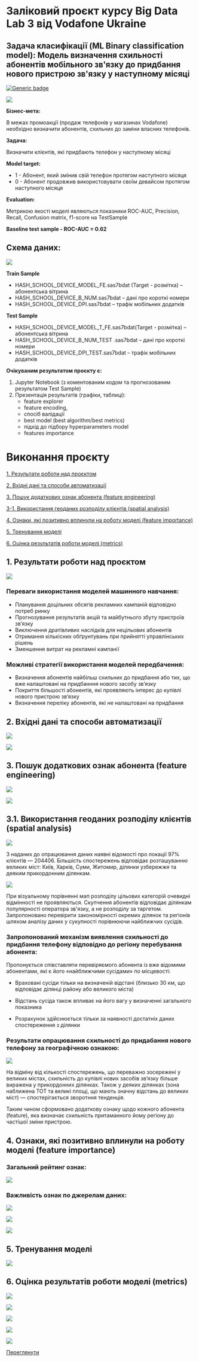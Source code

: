 # **Заліковий проєкт курсу Big Data Lab 3 від Vodafone Ukraine**

## Задача класифікації (ML Binary classification model): Модель визначення схильності абонентів мобільного зв'язку до придбання нового пристрою зв'язку у наступному місяці

[![Generic badge](https://img.shields.io/badge/GO_TO_JUPYTER_NoteBook_FILE-OPEN-blue?style=for-the-badge&logo=jupyter)](https://github.com/OlehOleinikov/ML-exam-project-BDL3/blob/main/bdl_exam_project_.ipynb) 

![](images/00_intro.png)

**Бізнес-мета:**

В межах промоакції (продаж телефонів у магазинах Vodafone) необхідно визначити абонентів, схильних до заміни власних телефонів.

**Задача:** 

Визначити клієнтів, які придбають телефон у наступному місяці

**Model target:**

- 1 - Абонент, який змінив свій телефон протягом наступного місяця
- 0 - Абонент продовжив використовувати своїм девайсом протягом наступного місяця

**Evaluation:**

Метрикою якості моделі являються показники ROC-AUC, Precision, Recall, Confusion matrix, f1-score на TestSample

**Baseline test sample - ROC-AUC = 0.62**


## **Схема даних:**

![](images/00_scheme_.png)


**Train Sample**
- HASH_SCHOOL_DEVICE_MODEL_FE.sas7bdat (Target - розмітка) – абонентська вітрина 
- HASH_SCHOOL_DEVICE_B_NUM.sas7bdat – дані про короткі номери
- HASH_SCHOOL_DEVICE_DPI.sas7bdat – трафік мобільних додатків

**Test Sample**
- HASH_SCHOOL_DEVICE_MODEL_T_FE.sas7bdat(Target - розмітка) – абонентська вітрина 
- HASH_SCHOOL_DEVICE_B_NUM_TEST .sas7bdat – дані про короткі номери
- HASH_SCHOOL_DEVICE_DPI_TEST.sas7bdat – трафік мобільних додатків

**Очікуваним результатом проєкту є:**
1. Jupyter Notebook (з коментованим кодом та прогнозованим результатом Test Sample)
2. Презентація результатів (графіки, таблиці):
    - feature explorer
    - feature encoding,
    - спосіб валідації
    - best model (best algorithm/best metrics)
    - підхід до підбору hyperparameters model
    - features importance
   
# Виконання проєкту

[1. Результати роботи над проєктом](#1.-Результати-роботи-над-проєктом)

[2. Вхідні дані та способи автоматизації](#2.-Вхідні-дані-та-способи-автоматизації)

[3. Пошук додаткових ознак абонента (feature engineering)](#3.-Пошук-додаткових-ознак-абонента-(feature-engineering))

[3-1. Використання геоданих розподілу клієнтів (spatial analysis)](#3.1.-Використання-геоданих-розподілу-клієнтів-(spatial-analysis))

[4. Ознаки, які позитивно вплинули на роботу моделі (feature importance)](#4.-Ознаки,-які-позитивно-вплинули-на-роботу-моделі-(feature-importance))

[5. Тренування моделі](#5.-Тренування-моделі)

[6. Оцінка результатів роботи моделі (metrics)](#6.-Оцінка-результатів-роботи-моделі-(metrics))


## 1. Результати роботи над проєктом

![](images/00_results.png)

### Переваги використання моделей машинного навчання:

- Планування доцільних обсягів рекламних кампаній відповідно потреб ринку
- Прогнозування результатів акцій та майбутнього збуту пристроїв зв’язку
- Виключення дратівливих наслідків для нецільових абонентів
- Отримання кількісних обґрунтувань при прийнятті управлінських рішень
- Зменшення витрат на рекламні кампанії

### Можливі стратегії використання моделей передбачення:
- Визначення абонентів найбільш схильних до придбання або тих, що вже налаштовані на придбанння нового засобу зв’язку
- Покриття більшості абонентів, які проявляють інтерес до купівлі нового пристрою зв’язку 
- Визначення переліку абонентів, які не налаштовані на придбання


## 2. Вхідні дані та способи автоматизації

![](images/02_dataOV.png)

![](images/02_automat.png)

## 3. Пошук додаткових ознак абонента (feature engineering)

![](images/02_fe.png)

![](images/02_fe2.png)

## 3.1. Використання геоданих розподілу клієнтів (spatial analysis)

![](images/03_spatial_ukrmap.png)

З наданих до опрацювання даних наявні відомості про локації 97% клієнтів — 204406. 
Більшість спостережень відповідає розташуванню великих міст: Київ, Харків, Суми, Житомир, ділянки узбережжя та деяким прикордонним ділянкам. 

![](images/03_spatial_compare.png)

При візуальному порівнянні мап розподілу цільових категорій очевидні відмінності не проявляються. Скупчення абонентів відповідає ділянкам популярності оператора зв'язку, а не розподілу за таргетом.
Запропоновано перевірити закономірності окремих ділянок та регіонів шляхом аналізу даних у сукупності порівнюючи найближчих сусідів. 


### Запропонований механізм виявлення схильності до придбання телефону відповідно до регіону перебування абонента:

Пропонується співставляти перевіряємого абонента із вже відомими абонентами, які є його «найближчими сусідами» по місцевості:

- Враховані сусіди тільки на визначеній відстані (близько 30 км, що відповідає ділянці району або великого міста)

- Відстань сусіда також впливає на його вагу у визначенні загального показника 

- Розрахунок здійснюється тільки за наявності достатніх даних спостереження з ділянки

### Результати опрацювання схильності до придабання нового телефону за географічною ознакою:

![](images/03_spatial_real.png)

На відміну від кількості спостережень, що переважно зосережені у великих містах, схильність до купівлі нових засобів зв’язку більше виражена у прикордонних ділянках. Також у деяких ділянках (зона наближена ТОТ та великі площі, що мають значну відстань до великих міст) — спостерігається зворотння тенденція.

Таким чином сформовано додаткову ознаку щодо кожного абонента (feature), яка визначає схильність притаманного йому регіону до частішої зміни пристрою. 

## 4. Ознаки, які позитивно вплинули на роботу моделі (feature importance)

### Загальний рейтинг ознак:

![](images/04_fi.png)

### Важливість ознак по джерелам даних:

![](images/04_fi2.png)

![](images/04_fi3.png)

![](images/04_fi4.png)

## 5. Тренування моделі

![](images/05_trainlgbm.png)

## 6. Оцінка результатів роботи моделі (metrics)

![](images/05_metrics.png)

![](images/05_metrics2.png)

![](images/05_metrics3.png)

![](images/05_metrics5.png)

![](images/05_metrics6.png)

[Переглянути ](#3.-Пошук-додаткових-ознак-абонента-(feature-engineering))
